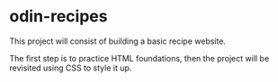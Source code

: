 # odin-recipes
This project will consist of building a basic recipe website.

The first step is to practice HTML foundations, then the project will be revisited using CSS to style it up.

